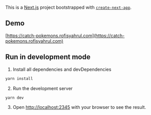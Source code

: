 This is a [Next.js](https://nextjs.org/) project bootstrapped with [`create-next-app`](https://github.com/vercel/next.js/tree/canary/packages/create-next-app).

## Demo

[https://catch-pokemons.rofisyahrul.com](https://catch-pokemons.rofisyahrul.com)

## Run in development mode

1. Install all dependencies and devDependencies

```bash
yarn install
```

2. Run the development server

```bash
yarn dev
```

3. Open [http://localhost:2345](http://localhost:2345) with your browser to see the result.
